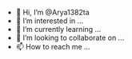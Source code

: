 - 👋 Hi, I’m @Arya1382ta
- 👀 I’m interested in ...
- 🌱 I’m currently learning ...
- 💞️ I’m looking to collaborate on ...
- 📫 How to reach me ...

<!---
Arya1382ta/Arya1382ta is a ✨ special ✨ repository because its `README.md` (this file) appears on your GitHub profile.
You can click the Preview link to take a look at your changes.
--->
